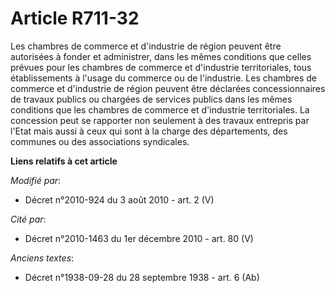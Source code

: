 # Article R711-32

Les chambres de commerce et d'industrie de région peuvent être autorisées à fonder et administrer, dans les mêmes conditions
que celles prévues pour les chambres de commerce et d'industrie territoriales, tous établissements à l'usage du commerce ou
de l'industrie. Les chambres de commerce et d'industrie de région peuvent être déclarées concessionnaires de travaux publics
ou chargées de services publics dans les mêmes conditions que les chambres de commerce et d'industrie territoriales. La
concession peut se rapporter non seulement à des travaux entrepris par l'Etat mais aussi à ceux qui sont à la charge des
départements, des communes ou des associations syndicales.

**Liens relatifs à cet article**

_Modifié par_:

  - Décret n°2010-924 du 3 août 2010 - art. 2 (V)

_Cité par_:

  - Décret n°2010-1463 du 1er décembre 2010 - art. 80 (V)

_Anciens textes_:

  - Décret n°1938-09-28 du 28 septembre 1938 - art. 6 (Ab)
